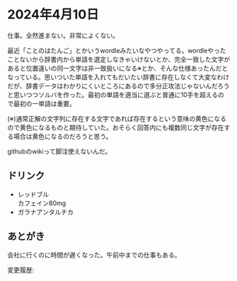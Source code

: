 # 2024年4月10日

仕事。全然進まない。非常によくない。

最近「ことのはたんご」とかいうwordleみたいなやつやってる。wordleやったことないから辞書内から単語を選定しなきゃいけないとか、完全一致した文字があると位置違いの同一文字は非一致扱いになる※とか、そんな仕様あったんだとなっている。思いついた単語を入れてもだいたい辞書に存在しなくて大変なわけだが、辞書データはわかりにくいところにあるので多分正攻法じゃないんだろうと思いつつソルバを作った。最初の単語を適当に選ぶと普通に10手を超えるので最初の一単語は重要。

(※)通常正解の文字列に存在する文字であれば存在するという意味の黄色になるので黄色になるものと期待していた。おそらく回答内にも複数同じ文字が存在する場合は黄色になるのだろうと思う。

githubのwikiって脚注使えないんだ。

## ドリンク

- レッドブル  
カフェイン80mg
- ガラナアンタルチカ

## あとがき

会社に行くのに時間が遅くなった。午前中までの仕事もある。

変更履歴:  
